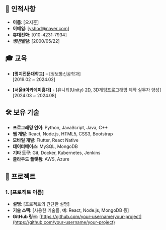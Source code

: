 ## 👤 인적사항
- **이름**: [오지훈]
- **이메일**: [yshod@naver.com]
- **휴대전화**: [010-4231-7934]
- **생년월일**: [2000/05/22]

## 🎓 교육
- **[명지전문대학교]** – [정보통신공학과]  
  [2019.02 ~ 2024.02]
  
- **[서울it아카데미홍대]** - [유니티(Unity) 2D, 3D게임프로그래밍 제작 실무자 양성]  
  [2024.03 ~ 2024.08]

## 🛠️ 보유 기술
- **프로그래밍 언어**: Python, JavaScript, Java, C++
- **웹 개발**: React, Node.js, HTML5, CSS3, Bootstrap
- **모바일 개발**: Flutter, React Native
- **데이터베이스**: MySQL, MongoDB
- **기타 도구**: Git, Docker, Kubernetes, Jenkins
- **클라우드 플랫폼**: AWS, Azure

## 💼 프로젝트
### 1. [프로젝트 이름]
- **설명**: [프로젝트의 간단한 설명]
- **기술 스택**: [사용한 기술들, 예: React, Node.js, MongoDB 등]
- **GitHub 링크**: [https://github.com/your-username/your-project](https://github.com/your-username/your-project)
 

